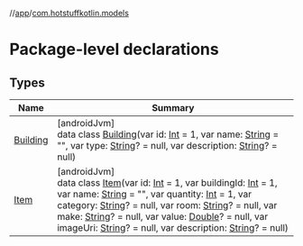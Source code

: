 //[app](../../index.md)/[com.hotstuffkotlin.models](index.md)

# Package-level declarations

## Types

| Name | Summary |
|---|---|
| [Building](-building/index.md) | [androidJvm]<br>data class [Building](-building/index.md)(var id: [Int](https://kotlinlang.org/api/latest/jvm/stdlib/kotlin/-int/index.html) = 1, var name: [String](https://kotlinlang.org/api/latest/jvm/stdlib/kotlin/-string/index.html) = &quot;&quot;, var type: [String](https://kotlinlang.org/api/latest/jvm/stdlib/kotlin/-string/index.html)? = null, var description: [String](https://kotlinlang.org/api/latest/jvm/stdlib/kotlin/-string/index.html)? = null) |
| [Item](-item/index.md) | [androidJvm]<br>data class [Item](-item/index.md)(var id: [Int](https://kotlinlang.org/api/latest/jvm/stdlib/kotlin/-int/index.html) = 1, var buildingId: [Int](https://kotlinlang.org/api/latest/jvm/stdlib/kotlin/-int/index.html) = 1, var name: [String](https://kotlinlang.org/api/latest/jvm/stdlib/kotlin/-string/index.html) = &quot;&quot;, var quantity: [Int](https://kotlinlang.org/api/latest/jvm/stdlib/kotlin/-int/index.html) = 1, var category: [String](https://kotlinlang.org/api/latest/jvm/stdlib/kotlin/-string/index.html)? = null, var room: [String](https://kotlinlang.org/api/latest/jvm/stdlib/kotlin/-string/index.html)? = null, var make: [String](https://kotlinlang.org/api/latest/jvm/stdlib/kotlin/-string/index.html)? = null, var value: [Double](https://kotlinlang.org/api/latest/jvm/stdlib/kotlin/-double/index.html)? = null, var imageUri: [String](https://kotlinlang.org/api/latest/jvm/stdlib/kotlin/-string/index.html)? = null, var description: [String](https://kotlinlang.org/api/latest/jvm/stdlib/kotlin/-string/index.html)? = null) |
